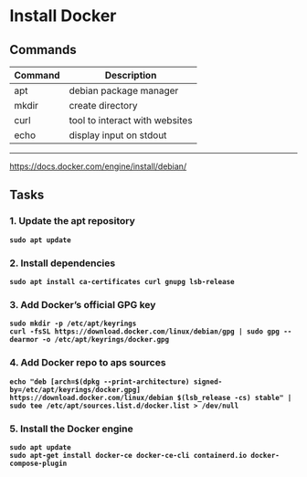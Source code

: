 # Install Docker
## Commands
| Command | Description |
| --- | --- |
| apt | debian package manager |
| mkdir | create directory |
| curl | tool to interact with websites |
| echo | display input on stdout |
---

https://docs.docker.com/engine/install/debian/

## Tasks
### 1. Update the apt repository
**`sudo apt update`**  

### 2. Install dependencies
**`sudo apt install ca-certificates curl gnupg lsb-release`**  

### 3. Add Docker’s official GPG key
**`sudo mkdir -p /etc/apt/keyrings`**\
**`curl -fsSL https://download.docker.com/linux/debian/gpg | sudo gpg --dearmor -o /etc/apt/keyrings/docker.gpg`**

### 4. Add Docker repo to aps sources
**`echo "deb [arch=$(dpkg --print-architecture) signed-by=/etc/apt/keyrings/docker.gpg] https://download.docker.com/linux/debian $(lsb_release -cs) stable" | sudo tee /etc/apt/sources.list.d/docker.list > /dev/null`**

### 5. Install the Docker engine
**`sudo apt update`**\
**`sudo apt-get install docker-ce docker-ce-cli containerd.io docker-compose-plugin`**
